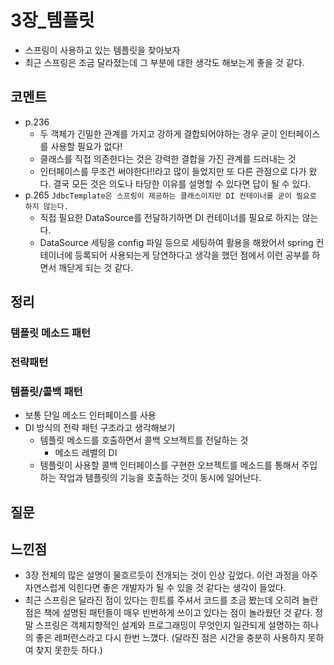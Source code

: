 # 3장_템플릿
- 스프링이 사용하고 있는 템플릿을 찾아보자
- 최근 스프링은 조금 달라졌는데 그 부분에 대한 생각도 해보는게 좋을 것 같다.
## 코멘트
- p.236
  - 두 객체가 긴밀한 관계를 가지고 강하게 결합되어야하는 경우 굳이 인터페이스를 사용할 필요가 없다!
  - 클래스를 직접 의존한다는 것은 강력한 결합을 가진 관계를 드러내는 것
  - 인터페이스를 무조건 써야한다!!라고 많이 들었지만 또 다른 관점으로 다가 왔다. 결국 모든 것은 의도나 타당한 이유를 설명할 수 있다면 답이 될 수 있다.
- p.265 `JdbcTemplate은 스프링이 제공하는 클래스이지만 DI 컨테이너를 굳이 필요로 하지 않는다.`
  - 직접 필요한 DataSource를 전달하기하면 DI 컨테이너를 필요로 하지는 않는다.
  - DataSource 세팅을 config 파일 등으로 세팅하여 활용을 해왔어서 spring 컨테이너에 등록되어 사용되는게 당연하다고 생각을 했던 점에서 이런 공부를 하면서 깨닫게 되는 것 같다.
## 정리
### 템플릿 메소드 패턴
### 전략패턴
### 템플릿/콜백 패턴
- 보통 단일 메소드 인터페이스를 사용
- DI 방식의 전략 패턴 구조라고 생각해보기
  - 템플릿 메소드를 호출하면서 콜백 오브젝트를 전달하는 것
    - 메소드 레벨의 DI
  - 템플릿이 사용할 콜백 인터페이스를 구현한 오브젝트를 메소드를 통해서 주입하는 작업과 템플릿의 기능을 호출하는 것이 동시에 일어난다.
## 질문
## 느낀점
- 3장 전체의 많은 설명이 물흐르듯이 전개되는 것이 인상 깊었다. 이런 과정을 아주 자연스럽게 익힌다면 좋은 개발자가 될 수 있을 것 같다는 생각이 들었다.
- 최근 스프링은 달라진 점이 있다는 힌트를 주셔서 코드를 조금 봤는데 오히려 놀란점은 책에 설명된 패턴들이 매우 빈번하게 쓰이고 있다는 점이 놀라웠던 것 같다. 정말 스프링은 객체지향적인 설계와 프로그래밍이 무엇인지 일관되게 설명하는 하나의 좋은 레퍼런스라고 다시 한번 느꼈다. (달라진 점은 시간을 충분히 사용하지 못하여 찾지 못한듯 하다.)